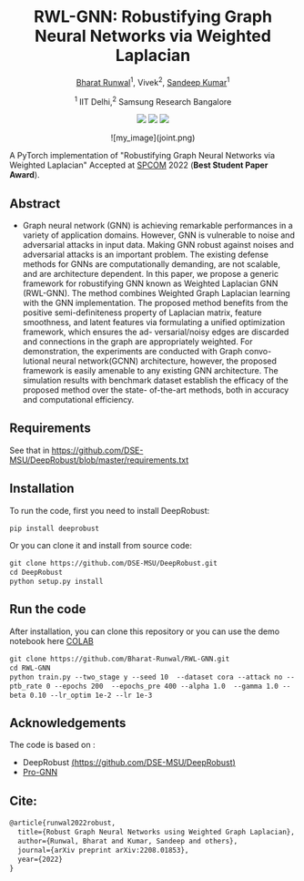 <h1 align="center">RWL-GNN: Robustifying Graph Neural Networks via Weighted Laplacian </h1>
<p align="center"> <a href="https://bharat-runwal.github.io/" target="_blank id="website">Bharat Runwal</a><sup>1</sup>, Vivek<sup>2</sup>, <a href="https://sites.google.com/view/sandeepkr/home" target="_blank id="website">Sandeep Kumar</a><sup>1</sup></p>
<p align="center"><sup>1</sup> IIT Delhi,<sup>2</sup> Samsung Research Bangalore</p>

<p align="center">
  <a href="https://arxiv.org/pdf/2208.01853.pdf" alt="ArXiv">
        <img src="https://img.shields.io/badge/Preprint-arXiv-blue.svg" /></a>
  <a href="https://colab.research.google.com/github/Bharat-Runwal/RWL-GNN/blob/main/Demo_RWL_GNN.ipynb" alt="Demo">
        <img src="https://colab.research.google.com/assets/colab-badge.svg" /></a>
  <a href="https://docs.google.com/presentation/d/1qDS09BlPXeO1VtDIVmji1r8ZzpUY4NmujLRa6Aw9QiQ/edit?usp=sharing" alt="Slides">
        <img src="https://img.shields.io/badge/Slides-SPCOM-yellow.svg" /></a>
</p>

<p align="center">
  ![my_image](joint.png)
<!--   <img src ="joint.png"  width="1000"/> -->
</p>



A PyTorch implementation of "Robustifying Graph Neural Networks via Weighted Laplacian" Accepted at [SPCOM](https://ece.iisc.ac.in/~spcom/2022/) 2022 (**Best Student Paper Award**).
<!-- 
[![][colab]][RWL-GNN]
<div align=center><img src="joint.png" width="700"/></div> -->

## Abstract 
- Graph neural network (GNN) is achieving remarkable performances in a variety of
application domains. However, GNN is vulnerable to noise and adversarial attacks
in input data. Making GNN robust against noises and adversarial attacks is an
important problem. The existing defense methods for GNNs are computationally
demanding, are not scalable, and are architecture dependent. In this paper, we
propose a generic framework for robustifying GNN known as Weighted Laplacian
GNN (RWL-GNN). The method combines Weighted Graph Laplacian learning
with the GNN implementation. The proposed method benefits from the positive
semi-definiteness property of Laplacian matrix, feature smoothness, and latent
features via formulating a unified optimization framework, which ensures the ad-
versarial/noisy edges are discarded and connections in the graph are appropriately
weighted. For demonstration, the experiments are conducted with Graph convo-
lutional neural network(GCNN) architecture, however, the proposed framework
is easily amenable to any existing GNN architecture. The simulation results with
benchmark dataset establish the efficacy of the proposed method over the state-
of-the-art methods, both in accuracy and computational efficiency. 

## Requirements
See that in https://github.com/DSE-MSU/DeepRobust/blob/master/requirements.txt

## Installation
To run the code, first you need to install DeepRobust:
```
pip install deeprobust
```
Or you can clone it and install from source code:
```
git clone https://github.com/DSE-MSU/DeepRobust.git
cd DeepRobust
python setup.py install
```

## Run the code
After installation, you can clone this repository or you can use the demo notebook here [COLAB](https://colab.research.google.com/github/Bharat-Runwal/RWL-GNN/blob/main/Demo_RWL_GNN.ipynb)
```
git clone https://github.com/Bharat-Runwal/RWL-GNN.git
cd RWL-GNN
python train.py --two_stage y --seed 10  --dataset cora --attack no --ptb_rate 0 --epochs 200  --epochs_pre 400 --alpha 1.0  --gamma 1.0 --beta 0.10 --lr_optim 1e-2 --lr 1e-3 
```
<!-- [colab]: <https://colab.research.google.com/assets/colab-badge.svg>
[RWL-GNN]: <https://colab.research.google.com/github/Bharat-Runwal/RWL-GNN/blob/main/Demo_RWL_GNN.ipynb> -->

## Acknowledgements
The code is based on :
- DeepRobust [(https://github.com/DSE-MSU/DeepRobust)](https://github.com/DSE-MSU/DeepRobust)
- [Pro-GNN](https://github.com/ChandlerBang/Pro-GNN)

## Cite:

```
@article{runwal2022robust,
  title={Robust Graph Neural Networks using Weighted Graph Laplacian},
  author={Runwal, Bharat and Kumar, Sandeep and others},
  journal={arXiv preprint arXiv:2208.01853},
  year={2022}
}
```
